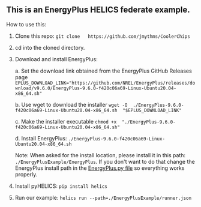 
## This is an EnergyPlus HELICS federate example. 

How to use this:

1. Clone this repo:
    `git clone   https://github.com/jmythms/CoolerChips`
2. cd into the cloned directory. 
3. Download and install EnergyPlus:
   
	a. Set the download link obtained from the EnergyPlus GitHub Releases page
`EPLUS_DOWNLOAD_LINK="https://github.com/NREL/EnergyPlus/releases/download/v9.6.0/EnergyPlus-9.6.0-f420c06a69-Linux-Ubuntu20.04-x86_64.sh"`

	 b. Use wget to download the installer
    `wget -O  ./EnergyPlus-9.6.0-f420c06a69-Linux-Ubuntu20.04-x86_64.sh  "$EPLUS_DOWNLOAD_LINK"`
   
    c. Make the installer executable
`chmod +x  "./EnergyPlus-9.6.0-f420c06a69-Linux-Ubuntu20.04-x86_64.sh"`

	d. Install EnergyPlus:
	`./EnergyPlus-9.6.0-f420c06a69-Linux-Ubuntu20.04-x86_64.sh`

      Note: When asked for the install location, please install it in this path:
			`./EnergyPlusExample/EnergyPlus`. 
			If you don't want to do that change the EnergyPlus install path in the [EnergyPlus.py file](https://github.com/jmythms/CoolerChips/blob/e55cdea21185bcb2fc671aab6883febd1f7b6f7b/EnergyPlusExample/EnergyPlus.py#L10) so everything works properly. 

5. Install pyHELICS:
	`pip install helics`

6. Run our example:
	`helics run --path=./EnergyPlusExample/runner.json`
		
